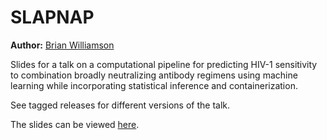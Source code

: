 # SLAPNAP

**Author:** [Brian Williamson](https://bdwilliamson.github.io/)

Slides for a talk on a computational pipeline for predicting HIV-1 sensitivity to combination broadly neutralizing antibody regimens using machine learning while incorporating statistical inference and containerization.

See tagged releases for different versions of the talk.

The slides can be viewed [here](https://bdwilliamson.github.io/slapnaptalk/).
